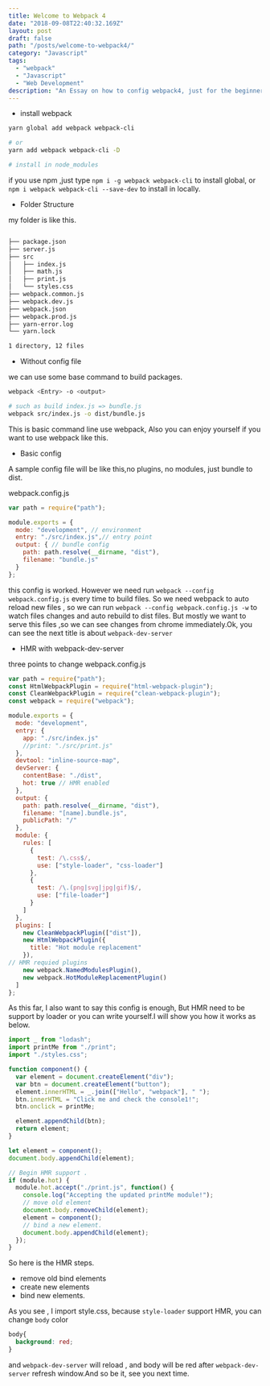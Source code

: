 ```yaml
---
title: Welcome to Webpack 4
date: "2018-09-08T22:40:32.169Z"
layout: post
draft: false
path: "/posts/welcome-to-webpack4/"
category: "Javascript"
tags:
  - "webpack"
  - "Javascript"
  - "Web Development"
description: "An Essay on how to config webpack4, just for the beginner."
---
```



- install webpack

```bash
yarn global add webpack webpack-cli

# or 
yarn add webpack webpack-cli -D

# install in node_modules
```
if you use npm ,just type `npm i -g webpack webpack-cli` to install global, or `npm i webpack webpack-cli --save-dev` to install in locally.


- Folder Structure

my folder is like this.

```bash

├── package.json
├── server.js
├── src
│   ├── index.js
│   ├── math.js
│   ├── print.js
│   └── styles.css
├── webpack.common.js
├── webpack.dev.js
├── webpack.json
├── webpack.prod.js
├── yarn-error.log
└── yarn.lock

1 directory, 12 files

```


- Without config file

we can use some base command to build packages.

```bash
webpack <Entry> -o <output>

# such as build index.js => bundle.js
webpack src/index.js -o dist/bundle.js 
```

This is basic command line use webpack, Also you can enjoy yourself if you want to use webpack like this.

- Basic config

A sample config file will be like this,no plugins, no modules, just bundle to dist.

webpack.config.js

```javascript
var path = require("path");

module.exports = {
  mode: "development", // environment
  entry: "./src/index.js",// entry point
  output: { // bundle config
    path: path.resolve(__dirname, "dist"),
    filename: "bundle.js"
  }
};
```

this config is worked. However we need run `webpack --config webpack.config.js` every time to build files.
So we need webpack to auto reload new files , so we can run `webpack --config webpack.config.js -w` to watch files changes and auto rebuild to dist files.
But mostly we want to serve this files ,so we can see changes from chrome immediately.Ok, you can see the next title is about `webpack-dev-server`

- HMR with webpack-dev-server

three points to change webpack.config.js

```javascript
var path = require("path");
const HtmlWebpackPlugin = require("html-webpack-plugin");
const CleanWebpackPlugin = require("clean-webpack-plugin");
const webpack = require("webpack");

module.exports = {
  mode: "development",
  entry: {
    app: "./src/index.js"
    //print: "./src/print.js"
  },
  devtool: "inline-source-map",
  devServer: {
    contentBase: "./dist",
    hot: true // HMR enabled
  },
  output: {
    path: path.resolve(__dirname, "dist"),
    filename: "[name].bundle.js",
    publicPath: "/"
  },
  module: {
    rules: [
      {
        test: /\.css$/,
        use: ["style-loader", "css-loader"]
      },
      {
        test: /\.(png|svg|jpg|gif)$/,
        use: ["file-loader"]
      }
    ]
  },
  plugins: [
    new CleanWebpackPlugin(["dist"]),
    new HtmlWebpackPlugin({
      title: "Hot module replacement"
    }),
// HMR requied plugins
    new webpack.NamedModulesPlugin(),
    new webpack.HotModuleReplacementPlugin()
  ]
};
```

As this far, I also want to say this config is enough, But HMR need to be support by loader or you can write yourself.I will show you how it works as below.

```javascript
import _ from "lodash";
import printMe from "./print";
import "./styles.css";

function component() {
  var element = document.createElement("div");
  var btn = document.createElement("button");
  element.innerHTML = _.join(["Hello", "webpack"], " ");
  btn.innerHTML = "Click me and check the console1!";
  btn.onclick = printMe;

  element.appendChild(btn);
  return element;
}

let element = component();
document.body.appendChild(element);

// Begin HMR support .
if (module.hot) {
  module.hot.accept("./print.js", function() {
    console.log("Accepting the updated printMe module!");
    // move old element
    document.body.removeChild(element);
    element = component();
    // bind a new element.
    document.body.appendChild(element);
  });
}
```

So here is the HMR steps.
- remove old bind elements
- create new elements
- bind new elements.

As you see , I import style.css, because `style-loader`
support HMR, you can change `body` color 

```css
body{
  background: red;
}

```
and `webpack-dev-server` will reload , and body will be red after `webpack-dev-server` refresh window.And so be it, see you next time.